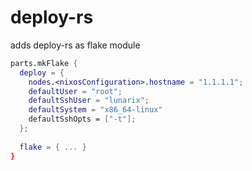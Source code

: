 # deploy-rs 

adds deploy-rs as flake module

``` nix
parts.mkFlake {
  deploy = {
    nodes.<nixosConfiguration>.hostname = "1.1.1.1";
    defaultUser = "root";
    defaultSshUser = "lunarix";
    defaultSystem = "x86_64-linux"
    defaultSshOpts = ["-t"];
  };
    
  flake = { ... }
}
```


